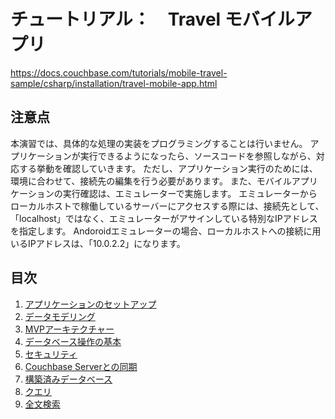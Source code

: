# チュートリアル：　Travel モバイルアプリ 

https://docs.couchbase.com/tutorials/mobile-travel-sample/csharp/installation/travel-mobile-app.html

## 注意点

本演習では、具体的な処理の実装をプログラミングすることは行いません。
アプリケーションが実行できるようになったら、ソースコードを参照しながら、対応する挙動を確認していきます。
ただし、アプリケーション実行のためには、環境に合わせて、接続先の編集を行う必要があります。
また、モバイルアプリケーションの実行確認は、エミュレーターで実施します。
エミュレーターからローカルホストで稼働しているサーバーにアクセスする際には、接続先として、「localhost」ではなく、エミュレーターがアサインしている特別なIPアドレスを指定します。
Andoroidエミュレーターの場合、ローカルホストへの接続に用いるIPアドレスは、「10.0.2.2」になります。

## 目次
1. [アプリケーションのセットアップ](installation.md)
1. [データモデリング](data_modeling.md)
1. [MVPアーキテクチャー](MVP_architecture.md)
1. [データベース操作の基本](basics.md)
1. [セキュリティ](security.md)
1. [Couchbase Serverとの同期](sync.md)
1. [構築済みデータベース](pre-built_database.md)
1. [クエリ](query.md)
1. [全文検索](full_text_search.md)
